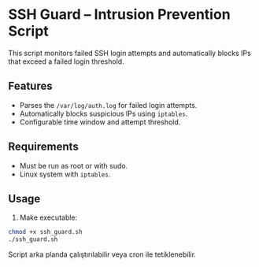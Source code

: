 # SSH Guard – Intrusion Prevention Script

This script monitors failed SSH login attempts and automatically blocks IPs that exceed a failed login threshold.

## Features

- Parses the `/var/log/auth.log` for failed login attempts.
- Automatically blocks suspicious IPs using `iptables`.
- Configurable time window and attempt threshold.

## Requirements

- Must be run as root or with sudo.
- Linux system with `iptables`.

## Usage
1. Make executable:
```bash
chmod +x ssh_guard.sh
./ssh_guard.sh
```
Script arka planda çalıştırılabilir veya cron ile tetiklenebilir.
